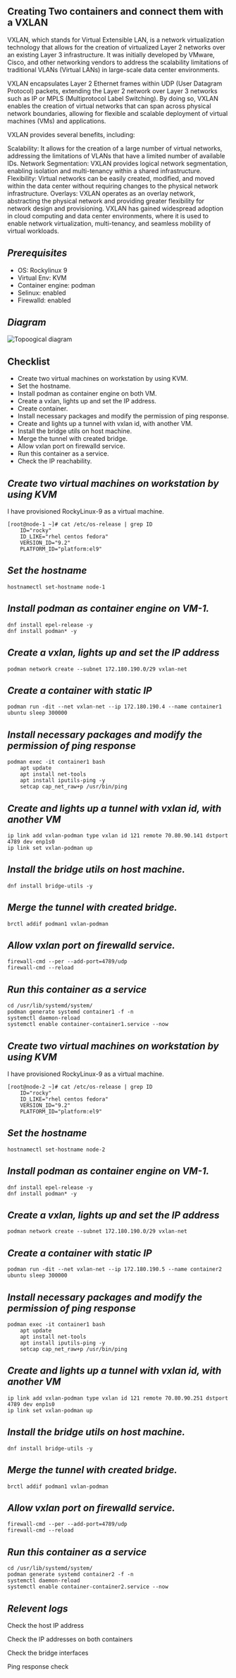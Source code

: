 ## Creating Two containers and connect them with a VXLAN 

VXLAN, which stands for Virtual Extensible LAN, is a network virtualization technology that allows for the creation of virtualized Layer 2 networks over an existing Layer 3 infrastructure. It was initially developed by VMware, Cisco, and other networking vendors to address the scalability limitations of traditional VLANs (Virtual LANs) in large-scale data center environments.

VXLAN encapsulates Layer 2 Ethernet frames within UDP (User Datagram Protocol) packets, extending the Layer 2 network over Layer 3 networks such as IP or MPLS (Multiprotocol Label Switching). By doing so, VXLAN enables the creation of virtual networks that can span across physical network boundaries, allowing for flexible and scalable deployment of virtual machines (VMs) and applications.

VXLAN provides several benefits, including:

Scalability: It allows for the creation of a large number of virtual networks, addressing the limitations of VLANs that have a limited number of available IDs.
Network Segmentation: VXLAN provides logical network segmentation, enabling isolation and multi-tenancy within a shared infrastructure.
Flexibility: Virtual networks can be easily created, modified, and moved within the data center without requiring changes to the physical network infrastructure.
Overlays: VXLAN operates as an overlay network, abstracting the physical network and providing greater flexibility for network design and provisioning.
VXLAN has gained widespread adoption in cloud computing and data center environments, where it is used to enable network virtualization, multi-tenancy, and seamless mobility of virtual workloads.


## *Prerequisites* ##

- OS: Rockylinux 9 
- Virtual Env: KVM
- Container engine: podman
- Selinux: enabled
- Firewalld: enabled


## *Diagram* ##

![Topoogical diagram](image.png)


## Checklist

- Create two virtual machines on workstation by using KVM.
- Set the hostname.
- Install podman as container engine on both VM.
- Create a vxlan, lights up and set the IP address.
- Create container.
- Install necessary packages and modify the permission of ping response.
- Create and lights up a tunnel with vxlan id, with another VM.
- Install the bridge utils on host machine.
- Merge the tunnel with created bridge.
- Allow vxlan port on firewalld service.
- Run this container as a service.
- Check the IP reachability.


## *Create two virtual machines on workstation by using KVM* ##


I have provisioned RockyLinux-9 as a virtual machine.

```
[root@node-1 ~]# cat /etc/os-release | grep ID
    ID="rocky"
    ID_LIKE="rhel centos fedora"
    VERSION_ID="9.2"
    PLATFORM_ID="platform:el9"
```

## *Set the hostname* ##

```
hostnamectl set-hostname node-1

```

## *Install podman as container engine on VM-1.* ##

```
dnf install epel-release -y
dnf install podman* -y
```

## *Create a vxlan, lights up and set the IP address* ##

```
podman network create --subnet 172.180.190.0/29 vxlan-net
```

## *Create a container with static IP* ##

```
podman run -dit --net vxlan-net --ip 172.180.190.4 --name container1 ubuntu sleep 300000
```

## *Install necessary packages and modify the permission of ping response* ##

```
podman exec -it container1 bash
    apt update
    apt install net-tools
    apt install iputils-ping -y
    setcap cap_net_raw+p /usr/bin/ping
```

## *Create and lights up a tunnel with vxlan id, with another VM* ##

```
ip link add vxlan-podman type vxlan id 121 remote 70.80.90.141 dstport 4789 dev enp1s0
ip link set vxlan-podman up
```

## *Install the bridge utils on host machine.* ##

```
dnf install bridge-utils -y
```


## *Merge the tunnel with created bridge.* ##

```
brctl addif podman1 vxlan-podman
```


## *Allow vxlan port on firewalld service.* ##

```
firewall-cmd --per --add-port=4789/udp
firewall-cmd --reload

```

## *Run this container as a service* ##

```
cd /usr/lib/systemd/system/
podman generate systemd container1 -f -n
systemctl daemon-reload
systemctl enable container-container1.service --now
```



## *Create two virtual machines on workstation by using KVM* ##


I have provisioned RockyLinux-9 as a virtual machine.

```
[root@node-2 ~]# cat /etc/os-release | grep ID
    ID="rocky"
    ID_LIKE="rhel centos fedora"
    VERSION_ID="9.2"
    PLATFORM_ID="platform:el9"
```

## *Set the hostname* ##

```
hostnamectl set-hostname node-2

```

## *Install podman as container engine on VM-1.* ##

```
dnf install epel-release -y
dnf install podman* -y
```

## *Create a vxlan, lights up and set the IP address* ##

```
podman network create --subnet 172.180.190.0/29 vxlan-net
```

## *Create a container with static IP* ##

```
podman run -dit --net vxlan-net --ip 172.180.190.5 --name container2 ubuntu sleep 300000
```

## *Install necessary packages and modify the permission of ping response* ##

```
podman exec -it container1 bash
    apt update
    apt install net-tools
    apt install iputils-ping -y
    setcap cap_net_raw+p /usr/bin/ping
```

## *Create and lights up a tunnel with vxlan id, with another VM* ##

```
ip link add vxlan-podman type vxlan id 121 remote 70.80.90.251 dstport 4789 dev enp1s0
ip link set vxlan-podman up
```

## *Install the bridge utils on host machine.* ##

```
dnf install bridge-utils -y
```


## *Merge the tunnel with created bridge.* ##

```
brctl addif podman1 vxlan-podman
```


## *Allow vxlan port on firewalld service.* ##

```
firewall-cmd --per --add-port=4789/udp
firewall-cmd --reload

```

## *Run this container as a service* ##

```
cd /usr/lib/systemd/system/
podman generate systemd container2 -f -n
systemctl daemon-reload
systemctl enable container-container2.service --now
```



## *Relevent logs* ##

Check the host IP address


Check the IP addresses on both containers


Check the bridge interfaces


Ping response check

